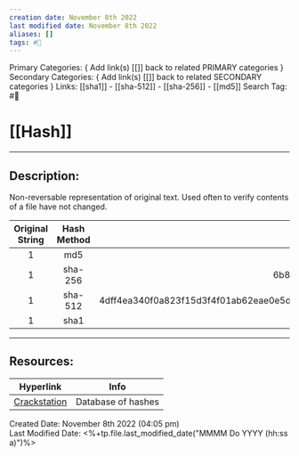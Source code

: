 ```yaml
---
creation date: November 8th 2022
last modified date: November 8th 2022
aliases: []
tags: #📕
---
```


Primary Categories: { Add link(s) [[]] back to related PRIMARY categories }
Secondary Categories:  { Add link(s) [[]] back to related SECONDARY categories }
Links: [[sha1]] - [[sha-512]] - [[sha-256]] - [[md5]]
Search Tag: #📕  

# [[Hash]]  
___

## Description:  
Non-reversable representation of original text. Used often to verify contents of a file have not changed.

| Original String | Hash Method |                                                              Output                                                              |
|:---------------:|:-----------:|:--------------------------------------------------------------------------------------------------------------------------------:|
|        1        |     md5     |                                                 c4ca4238a0b923820dcc509a6f75849b                                                 |
|        1        |   sha-256   |                                 6b86b273ff34fce19d6b804eff5a3f5747ada4eaa22f1d49c01e52ddb7875b4b                                 |
|        1        |   sha-512   | 4dff4ea340f0a823f15d3f4f01ab62eae0e5da579ccb851f8db9dfe84c58b2b37b89903a740e1ee172da793a6e79d560e5f7f9bd058a12a280433ed6fa46510a | 
|        1        |    sha1     |                                             356a192b7913b04c54574d18c28d46e6395428ab                                             |


___

## Resources:

| Hyperlink                                 | Info               |
| ----------------------------------------- | ------------------ |
| [Crackstation](https://crackstation.net/) | Database of hashes | 


Created Date: November 8th 2022 (04:05 pm)  
Last Modified Date: <%+tp.file.last_modified_date("MMMM Do YYYY (hh:ss a)")%>
